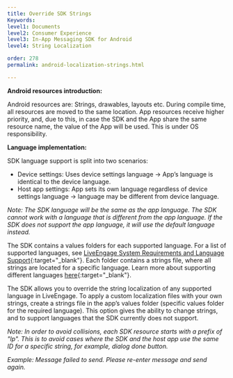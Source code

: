 ```yaml
---
title: Override SDK Strings
Keywords:
level1: Documents
level2: Consumer Experience
level3: In-App Messaging SDK for Android
level4: String Localization

order: 278
permalink: android-localization-strings.html

---
```


**Android resources introduction:**

Android resources are: Strings, drawables, layouts etc. During compile time, all resources are moved to the same location. App resources receive higher priority, and, due to this, in case the SDK and the App share the same resource name, the value of the App will be used. This is under OS responsibility.

**Language implementation:**

SDK language support is split into two scenarios:

- Device settings: Uses device settings language → App’s language is identical to the device language.
- Host app settings: App sets its own language regardless of device settings language → language may be different from device language.

*Note: The SDK language will be the same as the app language. The SDK cannot work with a language that is different from the app language. If the SDK does not support the app language, it will use the default language instead.*

The SDK contains a values folders for each supported language. For a list of supported languages, see [LiveEngage System Requirements and Language Support](https://ce-sr.s3.amazonaws.com/CA/Admin/Sys%20req/System%20requirements.pdf){:target="_blank"}. Each folder contains a strings file, where all strings are located for a specific language. Learn more about supporting different languages [here](https://developer.android.com/training/basics/supporting-devices/languages.html){:target="_blank"}.

The SDK allows you to override the string localization of any supported language in LiveEngage. To apply a custom localization files with your own strings, create a strings file in the app’s values folder (specific values folder for the required language). This option gives the ability to change strings, and to support languages that the SDK currently does not support.

*Note: In order to avoid collisions, each SDK resource starts with a prefix of "lp". This is to avoid cases where the SDK and the host app use the same ID for a specific string, for example, dialog done button.*

*Example: <string name="lp_resend_failed_masked_message">Message failed to send. Please re-enter message and send again.</string>*